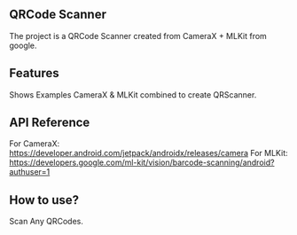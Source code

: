 ## QRCode Scanner
The project is a QRCode Scanner created from CameraX + MLKit from google. 

## Features
Shows Examples CameraX & MLKit combined to create QRScanner.

## API Reference
For CameraX: https://developer.android.com/jetpack/androidx/releases/camera 
For MLKit: https://developers.google.com/ml-kit/vision/barcode-scanning/android?authuser=1 

## How to use?
Scan Any QRCodes.
